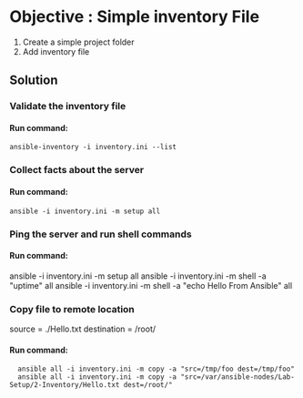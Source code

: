# Objective : Simple inventory File

1. Create a simple project folder
2. Add inventory file

## Solution
### Validate the inventory file
 #### Run command:
    ansible-inventory -i inventory.ini --list

### Collect facts about the server
 #### Run command:
    ansible -i inventory.ini -m setup all

### Ping the server and run shell commands
 #### Run command:
   ansible -i inventory.ini -m setup all
   ansible -i inventory.ini -m shell -a "uptime" all
   ansible -i inventory.ini -m shell -a "echo Hello From Ansible" all

### Copy file to remote location
   source = ./Hello.txt
   destination = /root/
   #### Run command:
      ansible all -i inventory.ini -m copy -a "src=/tmp/foo dest=/tmp/foo"
      ansible all -i inventory.ini -m copy -a "src=/var/ansible-nodes/Lab-Setup/2-Inventory/Hello.txt dest=/root/"
   
